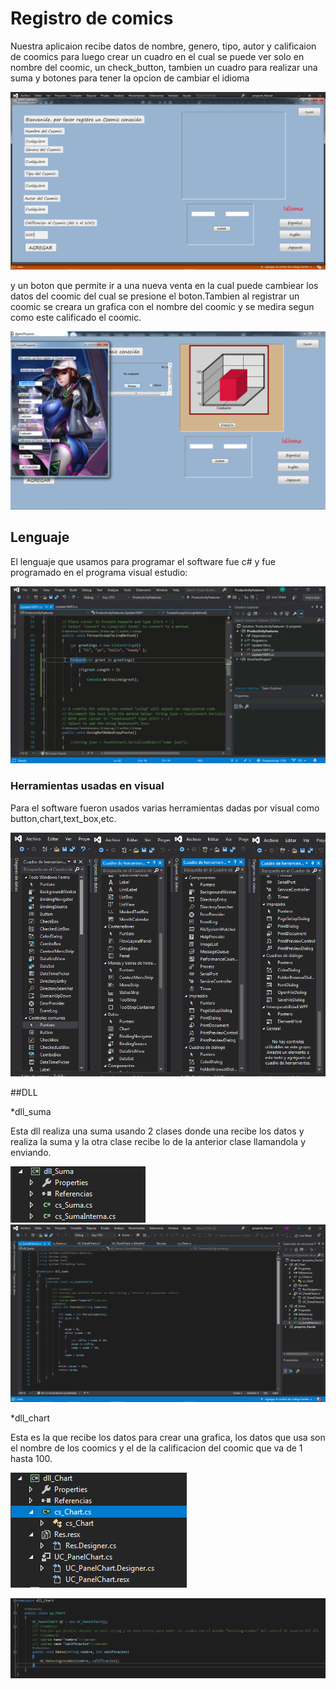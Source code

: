 # Registro de comics

Nuestra aplicaion recibe datos de nombre, genero, tipo, autor y calificaion de coomics para luego crear un cuadro en el cual se puede
ver solo en nombre del coomic, un check_button, tambien un cuadro para realizar una suma y botones para tener la opcion de cambiar
el idioma

![Form1](https://github.com/CarlosArciniegas19/Trabajos/blob/master/97064106_573678496617536_2027945319353810944_n.png "Inicio")

y un boton que permite ir a una nueva venta en la cual puede cambiear los datos del
coomic del cual se presione el boton.Tambien al registrar un coomic se creara un grafica con el nombre del coomic y se medira segun como 
este calificado el coomic.
 
![Form2](https://github.com/CarlosArciniegas19/Trabajos/blob/master/97064104_538006403558205_3994809056932921344_n.png "Actualizacion")


## Lenguaje

El lenguaje que usamos para programar el software fue c# y fue programado en el programa visual estudio:

![visual studio](https://github.com/CarlosArciniegas19/Trabajos/blob/master/lightbulb-dark-Still-1200.jpg "Visual")

### Herramientas usadas en visual

Para el software fueron usados varias herramientas dadas por visual como  button,chart,text_box,etc.

![herramientas](https://github.com/CarlosArciniegas19/Trabajos/blob/master/uRHYM.png "Cosas")

##DLL

*dll_suma

Esta dll realiza una suma usando 2 clases donde una recibe los datos y realiza la suma y la otra clase recibe lo de la anterior clase llamandola
y enviando.

![DLL](https://github.com/CarlosArciniegas19/Trabajos/blob/master/97016953_746579532545529_7158644724952203264_n.png "Nombre")
![DLL](https://github.com/CarlosArciniegas19/Trabajos/blob/master/97125092_910095506115891_7702595508287569920_n.png "Codigo")


*dll_chart

Esta es la que recibe los datos para crear una grafica, los datos que usa son el nombre de los coomics y el de la calificacion del coomic que va de 1
hasta 100.

![DLL](https://github.com/CarlosArciniegas19/Trabajos/blob/master/97405174_2553990268175243_8062636401893572608_n.png "Nombre")

![DLL](https://github.com/CarlosArciniegas19/Trabajos/blob/master/98342966_2732546470336600_5263212293574885376_n.png "Codigo")
